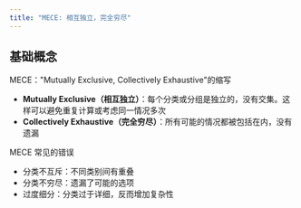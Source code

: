 ```yaml
---
title: "MECE: 相互独立，完全穷尽"
---
```

## 基础概念

MECE："Mutually Exclusive, Collectively Exhaustive"的缩写

- **Mutually Exclusive（相互独立）**：每个分类或分组是独立的，没有交集。这样可以避免重复计算或考虑同一情况多次
- **Collectively Exhaustive（完全穷尽）**：所有可能的情况都被包括在内，没有遗漏

MECE 常见的错误

- 分类不互斥：不同类别间有重叠
- 分类不穷尽：遗漏了可能的选项
- 过度细分：分类过于详细，反而增加复杂性

